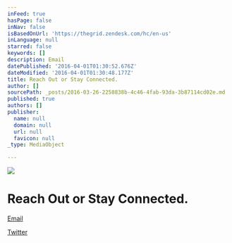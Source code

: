 ```yaml
---
inFeed: true
hasPage: false
inNav: false
isBasedOnUrl: 'https://thegrid.zendesk.com/hc/en-us'
inLanguage: null
starred: false
keywords: []
description: Email
datePublished: '2016-04-01T01:30:52.676Z'
dateModified: '2016-04-01T01:30:48.177Z'
title: Reach Out or Stay Connected.
author: []
sourcePath: _posts/2016-03-26-2258838b-4c46-4fab-93da-3b87114cd02e.md
published: true
authors: []
publisher:
  name: null
  domain: null
  url: null
  favicon: null
_type: MediaObject

---
```

![](https://the-grid-user-content.s3-us-west-2.amazonaws.com/8fb6176f-e123-44fd-a48d-9f0274fd2361.jpg)

# Reach Out or Stay Connected.

[Email][0]

[Twitter][1]

[0]: http://www.123contactform.com/form-1831865/Contact-Form
[1]: https://twitter.com/thegrid